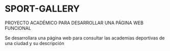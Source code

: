 # SPORT-GALLERY
PROYECTO ACADÉMICO PARA DESARROLLAR UNA PÁGINA WEB FUNCIONAL 

Se desarrollara una página web para consultar las academias deportivas de una ciudad y su descripción 